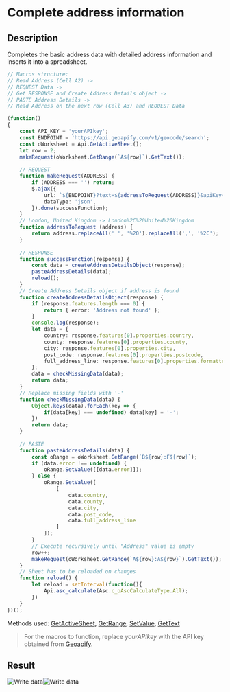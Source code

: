 # Complete address information

## Description

Completes the basic address data with detailed address information and inserts it into a spreadsheet.

<!-- This code snippet is shown in the screenshot. -->

<!-- eslint-skip -->

``` ts
// Macros structure:
// Read Address (Cell A2) ->
// REQUEST Data -> 
// Get RESPONSE and Create Address Details object ->
// PASTE Address Details -> 
// Read Address on the next row (Cell A3) and REQUEST Data

(function()
{
    const API_KEY = 'yourAPIkey';
    const ENDPOINT = 'https://api.geoapify.com/v1/geocode/search';
    const oWorksheet = Api.GetActiveSheet();
    let row = 2;
    makeRequest(oWorksheet.GetRange(`A${row}`).GetText());
    
    // REQUEST
    function makeRequest(ADDRESS) {
        if (ADDRESS === '') return;
        $.ajax({
            url: `${ENDPOINT}?text=${addressToRequest(ADDRESS)}&apiKey=${API_KEY}`,
            dataType: 'json',
        }).done(successFunction);
    }
    // London, United Kingdom -> London%2C%20United%20Kingdom
    function addressToRequest (address) {
        return address.replaceAll(' ', '%20').replaceAll(',', '%2C');
    }
    
    // RESPONSE
    function successFunction(response) {
        const data = createAddressDetailsObject(response);
        pasteAddressDetails(data);
        reload();
    }
    // Create Address Details object if address is found
    function createAddressDetailsObject(response) {
        if (response.features.length === 0) {
            return { error: 'Address not found' };
        }
        console.log(response);
        let data = {
            country: response.features[0].properties.country,
            county: response.features[0].properties.county,
            city: response.features[0].properties.city,
            post_code: response.features[0].properties.postcode,
            full_address_line: response.features[0].properties.formatted
        };
        data = checkMissingData(data);
        return data;
    }
    // Replace missing fields with '-'
    function checkMissingData(data) {
        Object.keys(data).forEach(key => {
            if(data[key] === undefined) data[key] = '-';
        })
        return data;
    }
    
    // PASTE
    function pasteAddressDetails(data) {
        const oRange = oWorksheet.GetRange(`B${row}:F${row}`);
        if (data.error !== undefined) {
            oRange.SetValue([[data.error]]);
        } else {
            oRange.SetValue([
                [
                    data.country,
                    data.county,
                    data.city,
                    data.post_code,
                    data.full_address_line
                ]
            ]);
        }
        // Execute recursively until "Address" value is empty
        row++;
        makeRequest(oWorksheet.GetRange(`A${row}:A${row}`).GetText());
    }
    // Sheet has to be reloaded on changes
    function reload() {
        let reload = setInterval(function(){
            Api.asc_calculate(Asc.c_oAscCalculateType.All);
        })
    }
})();
```

Methods used: [GetActiveSheet](../../../../office-api/usage-api/spreadsheet-api/Api/Methods/GetActiveSheet.md), [GetRange](../../../../office-api/usage-api/spreadsheet-api/ApiWorksheet/Methods/GetRange.md), [SetValue](../../../../office-api/usage-api/spreadsheet-api/ApiRange/Methods/SetValue.md), [GetText](../../../../office-api/usage-api/spreadsheet-api/ApiRange/Methods/GetText.md)

> For the macros to function, replace *yourAPIkey* with the API key obtained from [Geoapify](https://www.geoapify.com/).

## Result

![Write data](/assets/images/plugins/complete-address-information.png#gh-light-mode-only)![Write data](/assets/images/plugins/complete-address-information.dark.png#gh-dark-mode-only)
